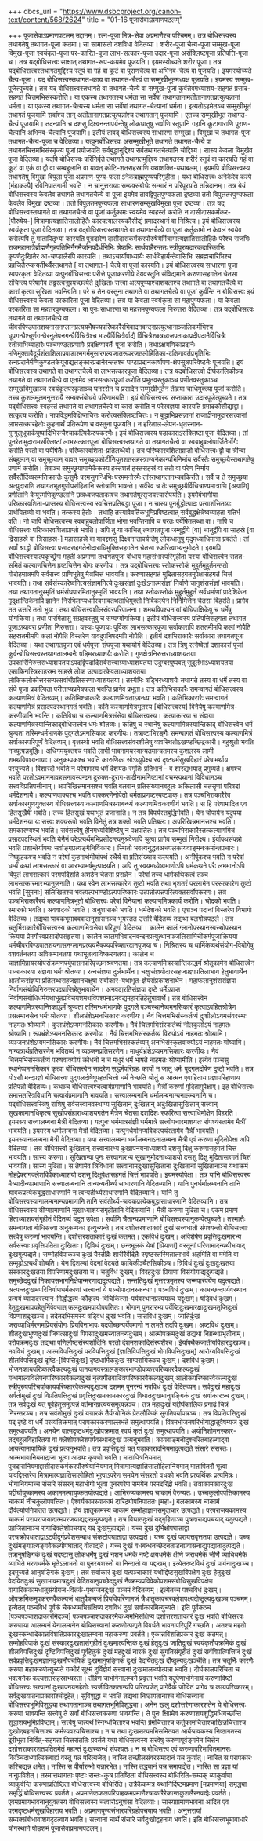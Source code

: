 +++
dbcs_url = "https://www.dsbcproject.org/canon-text/content/568/2624"
title = "01-16 पूजासेवाऽप्रमाणपटलम्"

+++
पूजासेवाऽप्रमाणपटलम्
उद्दानम्।
रत्न-पूजा मित्र-सेवा अप्रमाणैश्च पश्चिमम्।
तत्र बोधिसत्त्वस्य तथागतेषु तथागत-पूजा कतमा। सा सामासतो दशविधा वेदितव्या। शरीर-पूजा चैत्य-पूजा सम्मुख-पूजा विमुख-पूजा स्वयंकृत-पूजा पर-कारित-पूजा लाभ-सत्कार-पूजा उदार-पूजा असंक्लिष्टपूजा प्रतिपत्ति-पूजा च।
तत्र यद्बोधिसत्त्वः साक्षात् तथागत-रूप-कयमेव पूजयति। इयमस्योच्यते शरीर पूजा।
तत्र यद्बोधिसत्त्वस्तथागतमुद्दिस्य स्तूपं वा गहं वा कूटं वा पुराणचैत्य वा अभिनव-चैत्यं वा पूजयति। इयमस्योच्यते चैत्य-पूजा।
यद् बोधिसत्त्वस्तथागत-काय वा तथागत-चैत्यं वा सम्मुखीभूतमध्यक्ष पूजयति। इयमस्य सम्मुख-पूजेत्युच्यते।
तत्र यद् बोधिसत्त्वस्तथागते वा तथागते-चैत्ये वा सम्मुख-पूजां कुर्वन्नेवमध्याशय-सहगतं प्रसाद-सहगतं चित्तमभिसंस्करोति। या एकस्य तथागतस्य धर्मता सा सर्वेषां तथागतानामतीतानागतप्रत्युत्पन्नानां धर्मता। या एकस्य तथागत-चैत्यस्य धर्मता सा सर्वेषां तथागत-चैत्यानां धर्मता। इत्यतोऽहमेतञ्च सम्मुखीभूतं तथागतं पूजयामि सर्वांश्च तान् अतीतानागतप्रत्युत्पन्नांश्च तथागतान् पूजयामि। एतच्च सम्मुखीभूत तथागत-चैत्यं पूजयामि। तदन्यानि च दशसु दिक्ष्वनन्तापर्यन्तेषु लोकधातुषु सर्वाणि स्तूपानि गहानि कूटागाराणि पुराण-चैत्यानि अभिनव-चैत्यानि पूजयामि। इतीयं तावद् बोधिसत्त्वस्य साधारणा सम्मुखा।
विमुखा च तथागत-पूजा तथागत-चैत्य-पूजा च वेदितव्या। यत्पुनर्बोधिसत्त्वः असम्मुखीभूते तथागते तथागत-चैत्ये वा तथागतचित्तमभिसंस्कृत्य पूजां प्रयोजयति सर्वबुद्धानुद्दिश्य सर्वतथागतचैत्यानि चोद्दिश्य। सास्य केवला विमुखैव पूजा वेदितव्या। यदपि बोधिसत्त्वः परिनिर्वृते तथागते तथागतमुद्दिश्य तथागतस्य शरीरं स्तूपं वा कारयति गहं वा कूटं वा एकं वा द्वौ वा सम्बहुलानि वा यावत् कोटि-शतसहस्राणि यथाशक्ति-यथाबलम्। इयमपि बोधिसत्त्वस्य तथागतेषु विमुखा विपुला पूजा अप्रमाण-पुण्य-फला ऽनेकब्राह्मपुण्यपरिगृहीता। यथा बोधिसत्त्वः अनेकैरेव कल्पै [र्महाकल्पै] रविनिपातगामी भवति। न चानुत्तरायाः सम्यक्संबोधेः सम्भारं न परिपूरयति तन्निदानम्। तत्र येयं बोधिसत्त्वस्य केवलैव तथागते तथागतचैत्ये वा पूजा इयमेव तावद्विपुलपुण्यफला द्रष्टव्या ततो विपुलतरपुण्यफला केवलैव विमुखा द्रष्टव्या। ततो विपुलतमपुण्यफला साधारणसम्सुखविमुखा पूजा द्रष्टव्या।
तत्र यद् बोधिसत्त्वस्तथागते वा तथागतचैत्ये वा पूजां कर्तुकामः स्वयमेव स्वहस्तं करोति न दासीदासकर्मंकर-[पौरुषेय-] मित्रामात्यज्ञातिसालोहितैः कारयत्यालस्यकौसीद्यं प्रमादस्थानं वा निश्रित्य। इयं बोधिसत्त्वस्य स्वयंकृता पूजा वेदितव्या। तत्र यद्बोधिसत्त्वस्तथागते वा तथागतचैत्ये वा पूजां कर्तुकामो न केवलं स्वयेव करोत्यपि तु मातापितृभ्यां कारयति पुत्रदारेण दासीदासकर्मकरपौरुषेयैर्मित्रामात्यज्ञातिसालोहितैः परैश्च राजभिः राजमहामात्रैर्ब्राह्मणैगृहपतिभिर्नैगमैर्जानपदैर्धनिभिः श्रेष्ठभिः सार्थवाहैरन्ततः स्त्रीपुरुषदारकदारिकाभिः कृपणैदुःखितैर आ-चण्डालैरपि कारयति। तथाऽचार्योपाध्यायैः सार्धविहार्यन्तेवासिभिः सब्रह्मचारिभिश्च प्रव्रजितैरप्यन्यतीर्थ्यैस्तथागते [ वा तथागत-] चैत्ये वा पूजां कारयति। इयं बोधिसत्त्वस्य साधारणा पूजा स्वपरकृता वेदितव्या
यत्पुनर्बोधिसत्त्वः परीत्ते पूजाकरणीये देयवस्तुनि संविद्यमाने करुणासहगतेन चेतसा संचिन्त्य परेषामेव तद्वस्त्वनुप्रयच्छत्येते दुःखिताः सत्त्वा अल्पपुण्याश्चाशक्ताश्च तथागते वा तथागतचैत्ये वा कारां कृत्वा सुखिता भवन्त्विति। परे च तेन वस्तुना तथागते वा तथागतचैत्ये वा पूजां कुर्वन्ति न बोधिसत्त्वः इयं बोधिसत्त्वस्य केवला परकारिता पूजा वेदितव्या।
तत्र या केवला स्वयंकृता सा महापुण्यफला। या केवला परकारिता सा महत्तरपुण्यफला। या पुनः साधारणा या महत्तमपुण्यफला निरुत्तरा वेदितव्या।
तत्र यद्बोधिसत्त्वः तथागते वा तथागतचैत्ये वा चीवरपिण्डपातशयनासनग्लानप्रत्ययभैषज्यपरिष्कारैरभिवादनवन्दनप्रत्युत्थानाञ्जलिकर्मभिश्च धूपगन्धैश्चूर्णगन्धैरनुलेपनगन्धैर्विचित्रैश्च माल्यैर्विचित्रैर्वाद्यै र्विचित्रैश्छत्रध्वजपताकाप्रदीपदानैर्विचित्रैः स्तोत्राभिव्याहारैः पञ्चमण्डलप्रणामैः प्रदक्षिणावर्तैः पूजां करोति। तथाऽक्षयणिकाप्रदानैः मणिमुक्तावैदूर्यशंखशिलाप्रवाडाश्मगर्भमुसारगल्वजातरूपरजतलोहितिका-दक्षिणावर्तप्रभृतिभिः रत्नप्रदानैर्मणिकुण्डलकेयूराद्यलङ्कारप्रदानैरन्ततश्च घण्टाप्रदानकार्षापण-क्षेपसूत्रपरिवेष्टनैः पूजयति। इयं बोधिसत्त्वस्य तथागते वा तथागतचैत्ये वा लाभसत्कारपूजा वेदितव्या।
तत्र यद्बोधिसत्त्वो दीर्घकालिकीञ्च तथागते वा तथागतचैत्ये वा एतामेव लाभसत्कारपूजां करोति प्रभूतवस्तुकाञ्च प्रणीतवस्तुकाञ्च सम्मुखविमुखाञ्च स्वयंकृतपरकृताञ्च घनरसेन च प्रसादेन सम्मुखीभूतेन तीव्रया चाधिमुक्त्या पूजां करोति। तच्च कुशलमूलमनुत्तरायै सम्यक्संबोधये परिणामयति। इयं बोधिसत्त्वस्य सप्ताकारा उदारपूजेत्युच्यते।
तत्र यद्बोधिसत्त्वः स्वहस्तं तथागते वा तथागतचैत्ये वा कारां करोति न परैरवज्ञया कारयति प्रमादकौसीद्याद्वा। सत्कृत्य करोति। नापविद्धमविक्षिप्तचित्तः करोत्यसंक्लिष्टचित्तः। न बुद्धाभिप्रसन्नानां राजादीनामुदारसत्त्वानां लाभसत्कारहेतोः कुहनार्थं प्रतिरूपेण च वस्तुना पूजयति। न हरिताल-लेपन-धृतस्नान-गुग्गुलुधूपार्कपुष्पादिभिरन्यैश्चाकल्पिकैरुपकरणैः। इयं बोधिसत्त्वस्य षडाकाराऽसंक्लिष्टा पूजा वेदितव्या।
तां पुनरेतामुदारामसंक्लिष्टां लाभसत्कारपूजां बोधिसत्त्वस्तथागते वा तथागतचैत्ये वा स्वबाहुबलोपार्जितैर्भोगैः करोति परतो वा पर्येषितैः। षरिष्कारवशिता-प्रतिलब्धैर्वा। तत्र परिष्कारवशिताप्राप्तो बोधिसत्त्वः द्वौ वा त्रीन्वा संबहुलान् वा समुच्छ्रयान् यावत् समुच्छ्र्यकोटीनियुतशतसहस्त्राण्यनेकान्यभिनिर्माय सर्वैस्तैः समुच्छ्रयैस्तथागतेषु प्रणामं करोति। तेषाञ्च समुच्छ्रयाणामेकैकस्य हस्तशतं हस्तसहस्रं वा ततो वा परेण निर्माय सर्वैस्तैर्दिव्यसमतिक्रान्तैः कुसुमैः परमसुगन्धिभिः परममनोरमैः तांस्तथागतानभ्यवकिरति। सर्वे च ते समुच्छ्रया अत्युदाराणि तथागतभूतगुणोपसंहितानि स्तोत्राणि भाषन्ते। सर्वैरेव च तैः समुच्छ्रयैर्विचित्राण्यमात्राणि [अग्राणि] प्रणीतानि केयूरमणिकुण्डलानि छत्रध्वजपताकाश्च तथागतेषूत्सृजयत्त्यारोपयति। इयमेवंभागीया परिष्कारवशिता-प्राप्तस्य बोधिसत्त्वस्य स्वचित्तप्रतिबद्धा पूजा। न चास्य पुनर्बुद्धोत्पादः प्रत्याशंसितव्यः प्रार्थयितव्यो वा भवति। तत्कस्य हेतोः। तथाहि तस्यावैवर्तिकभूमिप्रविष्टत्वात् सर्वबुद्धक्षेत्रेष्वव्याहता गतिर्भ वति। नो चापि बोधिसत्त्वस्य स्वबाहुबलोपार्जिता भोगा भवन्तिनापि च परतः पर्येषितलब्धा वा। नापि च बोधिसत्त्वः परिष्कारवशिताप्राप्तो भवति। अपि तु या काचित् तथागतपूजा जम्बूद्वीपे [वा] चातुर्द्वीपे वा साहस्रे [वा द्विसाहस्रे वा त्रिसाहस्र-] महासाहस्रे वा यावद्दशसु दिक्ष्वनन्तापर्यन्तेषु लोकधातुषु मृदुमध्याधिमात्रा प्रवर्तते। तां सर्वां श्राद्धो बोधिसत्त्वः प्रसादसहगतेनोदाराधिमुक्तिसहगतेन चेतसा स्फरित्वाभ्यनुमोदते। इयमपि बोधिसत्त्वस्याल्पकृच्छ्रेण महती अप्रमाणा तथागतपूजा बोधाय महासंभारपरिगृहीता यस्यां बोधिसत्त्वेन सतत-समितं कल्याणचित्तेन हृष्टचित्तेन योगः करणीयः। तत्र यद्बोधिसत्त्वः स्तोकस्तोकं मुहूर्तमुहूर्तमन्ततो गोदोहमात्रमपि सर्वसत्त्व प्राणिभूतेषु मैत्रचित्तं भावयति। करुणासहगतं मुदितासहगतमुपेक्षासहगतं चित्तं भावयति। तथा सर्वसंस्कारेष्वनित्यसंज्ञामनित्ये दुःखसंज्ञां दुःखेऽनात्मसंज्ञां निर्वाणे चानुशंससंज्ञां भावयति। तथा तथागतानुस्मृतिं धर्मसंघपारमितानुस्मृतिं भावयति। तथा स्तोकस्तोकं मुहूर्तमुहूर्तं सर्वधर्माणां प्रादेशिकेन मृदुक्षान्तिकेनापि ज्ञानेन निरभिलाप्यधर्मस्वभावतथताधिमुक्तो निर्विकल्पेन निर्निमित्तेन चेतसा विहरति। प्रागेव तत उत्तरि ततो भूयः। तथा बोधिसत्त्वशीलसंवरपरिपालना। शमथविपश्यनायां बोधिपाक्षिकेषु च धर्मेषु योगक्रिया। तथा पारमितासु संग्रहवस्तुषु च सम्यग्योगक्रिया। इतीयं बोधिसत्त्वस्य प्रतिपत्तिसहगता तथागत पूजाऽग्र्यावरा प्रणीता निरुत्तरा। यस्याः पूजायाः पूर्विका लाभसत्कारपूजा सर्वाकारापि शततमीमपि कलां नोपैति सहस्रतमीमपि कलां नोपैति विस्तरेण यावदुपनिषदमपि नोपैति। इतीयं दशभिराकारैः सर्वाकारा तथागतपूजा वेदितव्या।
यथा तथागतपूजा एवं धर्मपूजा संघपूजा यथायोगं वेदितव्या।
तत्र त्रिषु रत्नेष्वेतां दशाकारां पूजां कुर्वन्बोधिसत्त्वस्तथागतालम्बनैः षड्‍मिरध्याशयैः करोति। गुणक्षेत्रनिरुत्तराध्याशयतया उपकारिनिरुत्तराध्याशयतयाऽपदद्विपदादिसर्वसत्त्वाग्र्याध्याशयतया उदुम्बरपुष्पवत् सुदुर्लंभाऽध्याशयतया एकाकिनस्त्रिसाहस्रम साहस्रे लोक उत्पादात्केवलाध्याशयतया लौकिकलोकोत्तरसम्पत्सर्वार्थंप्रतिसरणाध्याशयतया। तस्यैभिः षड्‍भिरध्याशयैः तथागते तस्य वा धर्मे तस्य वा संघे पूजा प्रकल्पिता परीत्ताप्यप्रमेयफला भवन्ति प्रागेव प्रभूता।
तत्र कतिभिराकारैः समन्वागतं बोधिसत्त्वस्य कल्याणमित्रं वेदितव्यम्। कतिभिश्चाकारैः कल्याणमित्रताऽबन्ध्या भवति। कतिभिकारारैः समन्वागतं कल्याणमित्रं प्रसादपदस्थानगतं भवति। कति कल्याणमित्रभूतस्य [बोधिसत्त्वस्य] विनेयेषु कल्याणमित्र-करणीयानि भवन्ति। कतिविधा च कल्याणमित्रसंसेवा बोधिसत्त्वस्य। कत्याकारया च संज्ञया कल्याणमित्रस्यान्तिकाद्बोधिसत्त्वेन धर्मः श्रोतव्यः। कतिषु च स्थानेषु कल्याणमित्रस्यान्तिकाद् बोधिसत्त्वेन धर्मं श्रुण्वता तस्मिन्धर्मभाणके पुद्गलेऽमनसिकारः करणीयः।
तत्राष्टाभिरङ्गैः समन्वागतं बोधिसत्त्वस्य कल्याणमित्रं सर्वाकारपरिपूर्णं वेदितव्यम्। वृत्तस्थो भवति बोधिसत्त्वसंवरशीलेषु व्यवस्थितोऽखण्डच्छिद्रकारी। बहुश्रुतो भवति नाव्युत्पन्नबुद्धिः। अधिगमयुक्तश्च भवति लाभी भावनामयस्यान्यतमान्यतमस्य कुशलस्य लामी शमथविपश्यनायाः। अनुकम्पकश्च भवति कारुणिकः सोऽध्युपेक्ष्य स्वं दृष्टधर्मंसुखविहारं परेषामर्थाय परयुज्यते। विशारदो भवति न परेषामस्य धर्मं देशयतः स्मृतिः प्रतिभानं - व शारद्यभयात् प्रमुष्यते। क्षमश्च भवति परतोऽवमाननावहसनावस्पन्दन दुरुक्त-दुराग-तादीनामनिष्टानां वचन्स्पथानां विविधानञ्च सत्त्वविप्रतिपत्तीनाम्। अपरिखिन्नमानसश्च भवति बलवान् प्रतिसंख्यानबहुलः अकिलासी चतसृणां परिषदां धर्मदेशनायै। कल्याणवाक्यश्च भवति वाक्करणेनोपेतो धर्मताप्रणष्टस्पष्टवाक्।
तत्र पञ्चभिराकारैरेव सर्वाकारगुणयुक्तस्य बोधिसत्त्वस्य कल्याणमित्रस्याबन्ध्यं कल्याणमित्रकरणीयं भवति। स हि परेषामादित एव हितसुखैषी भवति। तच्च हितसुखं यथाभूतं प्रजानाति। न तत्र विपर्यस्तबुद्धिर्भवति। येन चोपायेन यद्रुपया धर्मदेशनया यः सत्त्वः शक्यरूपो भवति विनेतुं तत्र शक्तो भवति प्रतिबलः। अपरिखिन्नमानसश्च भवति। समकारण्यश्च भवति। सर्वसत्त्वेषु हीनमध्यविशिष्टेषु न पक्षपतितः।
तत्र पञ्चभिराकारैस्तत्कल्याणमित्रं प्रसादपदस्थितं भवति येनैनं परेऽत्यर्थमभिप्रसीदन्त्यनुश्रवेणापि श्रुत्वा प्रागेव सम्मुखं निरीक्ष्य। ईर्यापथसंपन्नो भवति प्रशान्तेर्यापथः सर्वाङ्गप्रत्यङ्गैनिर्विकारः। स्थितो भवत्यनुद्धत‍अचपलकायवाङ्मनःकर्मान्तप्रचारः। निष्कुहकश्च भवति न परेषां कुहनार्थमीर्यापथं स्थैर्यं वा प्रतिसंख्याय कल्पयति। अनीर्षुकश्च भवति न परेषां धर्म्यं कथां लाभसत्कारं वा आरभ्यामर्षमुत्पादयति। अपि तु स्वयमध्येष्यमाणोऽपि धर्मकथने परैः लभमानोऽपि विपुलं लाभसत्कारं परमपदिशति अशठेन चेतसा प्रसन्नेन। परेषां तच्च धार्मकथिकत्वं तञ्च लाभसत्कारमारभ्यानुजनाति। यथा स्वेन लाभसत्कारेण तुष्टो भवति तथा भृशतरं परलाभेन परसत्कारेण तुष्टो भवति [सुमनाः] संलिखितश्च भवत्यल्पभाण्डोऽल्पपरिष्कारः उत्पन्नोत्पन्नपरित्यक्तसर्वोपकरणः।
तत्र पञ्चभिराकारैरयं कल्याणमित्रभूतो बोधिसत्त्वः परेषां विनेयानां कल्याणमित्रकार्यं करोति। चोदको भवति। स्मारको भवति। अववादको भवति। अनुशासको भवति। धर्मदेशको भवति। एषाञ्च पदानां विस्तरेण विभागो वेदितव्यः। तद्यथा श्रावकभूमावववादानुशासनञ्च भूयस्तत उत्तरि वेदितव्यं तद्यथा बलगोत्रपटले।
तत्र चतुर्भिराकारैर्बोधिसत्त्वस्य कल्याणमित्रसेवा परिपूर्णा वेदितव्या। कालेन कालं ग्लानोपस्थानस्वस्थोपस्थान क्रियया प्रेमगौरवप्रसादोपसंहृतया। कालेन कालमभिवादनवन्दनप्रत्युत्थानाञ्जलिसामिचीकर्मपूजाक्रियया धर्मचीवरपिण्डपातशयनासनग्लानप्रत्ययभैषज्यपरिष्कारदानपूजया च। निश्रितस्य च धार्मिकेष्वर्थसंयोग-वियोगेषु वशवर्तनतया अविकम्पनतया यथाभूतत्वाविष्करणतया। कालेन च चाज्ञामिप्रायस्योपसंक्रमणपर्युपासनपरिपृच्छनश्रवणतया।
तत्र कल्याणमित्रस्यान्तिकाद्धर्मं श्रोतुकामेन बोधिसत्त्वेन पञ्चाकारया संज्ञया धर्मः श्रोतव्यः। रत्नसंज्ञया दुर्लभार्थेन। चक्षुःसंज्ञयोदारसहजप्रज्ञाप्रतिलाभाय हेतुभावार्थेन। आलोकसंज्ञया प्रतिलब्धसहजज्ञानचक्षुषा सर्वाकार-यथाभूत-ज्ञेयसंप्रकाशनार्थेन। महाफलानुशंससंज्ञया निर्वाणसंबोधिनिरुत्तरपदप्राप्तिहेतुभावार्थेन। अनवद्यरतिसंज्ञया दृष्टे धर्मेऽप्राप्त निर्वाणसंबोधिधर्मयथाभूतप्रविचयशमथविपश्यनाऽनवद्यमहारतिहेतुभावार्थे।
तत्र बोधिसत्त्वेन कल्याणमित्रस्यान्तिकाद्धर्मं श्रुण्वता तस्मिन्धर्मभाणके पुद्गले पञ्चस्थानेष्वमनसिकारं कृत्वाऽवहितश्रोत्रेण प्रसन्नमानसेन धर्मः श्रोतव्यः। शीलभ्रंशेऽमनसिकारः करणीयः। नैवं चित्तमभिसंस्कर्तव्यं दुःशीलोऽयमसंवरस्थः नाहमतः श्रोष्यामि। कुलभ्रंशेऽप्यमनसिकारः करणीयः। नैवं चित्तमभिसंस्कर्तब्यं नीलकुलोऽयं नाहमतः श्रोष्यामि। रूपभ्रंशेऽप्यमनसिकारः करणीयः। नैवं चित्तमभिसंस्कर्तव्यं विरुपोऽयं नाहमतः श्रोष्यामि। व्यञ्जनभ्रंशेऽप्यमनसिकारः करणीयः। नैवं चित्तमभिसंस्कर्तव्यम् अनभिसंस्कृतवाक्योऽयं नाहमतः श्रोष्यामि। नान्यत्रार्थप्रतिसरणेन भवितव्यं न व्यञ्जनप्रतिसरणेन। माधुर्यभ्रंशेऽप्यमनसिकारः करणीयः। नैवं चित्तमभिसंस्कर्तव्यं परुषवाक्योयं क्रोधनो न च मधुरं धर्मं भाषते नाहमतः श्रोष्यामीति। इत्येवं पञ्चसु स्थानेष्वमनसिकारं कृत्वा बोधिसत्त्वेन सादरेण सद्धर्मपरिग्रहः कार्यो न जातु धर्मः पुद्गलदोषेण दुष्टो भवति। तत्र योऽसौ मन्दप्रज्ञो बोधिसत्त्वः पुद्गलदोषेषूपहतचित्तो धर्मं नेच्छति श्रोतुं स आत्मन एवाहिताय प्रज्ञापरिहाणाय प्रतिपन्नो वेदितव्यः।
कथञ्च बोधिसत्त्वश्चत्वार्यप्रमाणानि भावयति। मैत्रीं करुणां मुदितामुपेक्षाम्। इह बोधिसत्त्वः समासतस्त्रिविधानि चत्वार्यप्रमाणानि भावयति। सत्त्वालम्बनानि धर्मालम्बनान्यनालम्बनानि च। यद्बोधिसत्त्वस्त्रिषु राशिषु सर्वसत्त्वानवस्थाप्य सुखितान् दुःखितान् अदुःखितासुखितान् सत्त्वान् सुखकामानधिकृत्य सुखोपसंहाराध्याशयगतेन मैत्रेण चेतसा दशदिशः स्फरित्वा सत्त्वाधिमोक्षेण विहरति। इयमस्य सत्त्वालम्बना मैत्री वेदितव्या। यत्पुनः धर्ममात्रसंज्ञी धर्ममात्रे सत्त्वोपचारमाशयतः संपश्यंस्तामेव मैत्रीं भावयति। इयमस्य धर्मालम्बना मैत्री वेदितव्या। यत्पुनर्धर्मानप्यविकल्पयंस्तामेव मैत्रीं भावयति। इयमस्यानालम्बना मैत्री वेदितव्या। यथा सत्त्वालम्बना धर्मालम्बनाऽनालम्बना मैत्री एवं करुणा मुदितोपेक्षा अपि वेदितव्या। तत्र बोधिसत्त्वो दुःखितान् सत्त्वानारभ्य दुःखापनयनाध्याशयो दशसु दिक्षु करुणासहगतं चित्तं भावयति। सास्य करुणा। सुखितान्वा पुनः सत्त्वानारभ्य सुखानुमोदनाध्याशयो दसशु दिक्षु मुदितासहगतं चित्तं भावयति। सास्य मुदिता। स तेषामेव त्रिविधानां सत्त्वानामदुःखासुखिताना दुःखितानां सुखितानाञ्च यथाक्रमं मोहद्वेषरागक्लेशविवेकाध्याशयो दशसु दिक्षूपेक्षासहगतं चित्तं भावयति। इयमस्योपेक्षा। तत्र यानि बोधिसत्त्वस्य मैत्र्यादीन्यप्रमाणानि सत्त्वालम्बनानि तान्यन्यतीर्थ्य साधारणानि वेदितव्यानि। यानि पुनर्धर्मालम्बनानि तानि श्रावकप्रत्येकबुद्धसाधारणानि न त्वन्यतीर्थ्यसाधारणानि वेदितव्यानि। यानि तु बोधिसत्त्वस्यानालम्बनान्यप्रमाणानि तानि सर्वतीर्थ्य-श्रावकप्रत्येकबुद्धासाधारणानि वेदितव्यानि। तत्र बोधिसत्त्वस्य त्रीण्यप्रमाणानि सुखाध्याशयसंगृहीतानि वेदितव्यानि। मैत्री करुणा मुदिता च। एकम प्रमाणं हिताध्याशयसंगृहीतं वेदितव्यं यदुत उपेक्षा। सर्वाणि चैतान्यप्रमाणानि बोधिसत्त्वस्यानुकम्पेत्युच्यते। तस्मात्तैः समन्वागता बोधिसत्त्वा अनुकम्पका इत्युच्यन्ते।
तत्र दशोत्तरशताकारं दुःखं सत्त्वधातौ संपश्यन्तो बोधिसत्त्वाः सत्त्वेषु करुणां भावयन्ति। दशोत्तरशताकारं दुःखं कतमत्। एकविधं दुःखम्। अविशेषेण प्रवृत्तिदुःखमारभ्य सर्वसत्त्वाः प्रवृत्तिपतिता दुःखिताः। द्विविधं दुःखम्। छन्दमूलकं येषां [प्रियाणां] वस्तूनां परिणामादन्यथीभावाद् दुःखमुत्पद्यते। सम्मोहविपाकञ्च दुःखं यैस्तीव्रैः शारीरैर्वेदितैः स्पृष्टस्तस्मिन्नात्मभावे अहमिति वा ममेति वा सम्मूढोऽत्यर्थं शोचति। येन द्विशल्यां वेदनां वेदयते कायिकीञ्चैतसिकीञ्च। त्रिविधं दुःखं दुःखदुःखतया संस्कारदुःखतया विपरिणामदुःखतया च। चतुर्विधं दुःखम्। विरहदुःखं प्रियाणां विसंयोगाद्यदुत्पद्यते। समुच्छेददुःखं निकायसभागनिक्षेपान्मरणाद्यदुत्पद्यते। सन्ततिदुःखं मुत्तरत्रमृतस्य जन्मपारंपर्येण यदुत्पद्यते। अत्यन्तदुःखमपरिनिर्वाणधर्मकाणां सत्त्वानां ये पञ्चोपादानस्कन्धाः। पञ्चविधं दुःखम्। कामच्छन्दपर्यवस्थान प्रत्ययं व्यापादस्त्यान-मिद्धौद्धत्य-कौकृत्य-विचिकित्सा-पर्यवस्थानप्रत्ययञ्च यद्दूःखम्। षड्‍विधं दुःखम्। हेतुदुःखमापयहेतुर्निषेवणात् फलदुःखमपायोपपत्तितः। भोगान् पुनरारभ्य पर्येष्टिदुःखमारक्षादुःखमतृप्तिदुःखं विप्रणाशदुःखञ्च। तदेतदभिसमस्य षड्‍विधं दुःखं भवति। सप्तविधं दुःखम्। जातिर्दुःखं जराव्याधिर्मरणमप्रियसंयोगः प्रियविनाभावः यदपीच्छन्पर्येषमाणो न लभते तदपि दुःखम्। अष्टविधं दुःखम्। शीतदुःखभुष्णदुःखं जिघत्सादुःखं पिपसादुःखमस्वातन्त्र्यदुःखम्। आत्मोपक्रमदुःखं तद्यथा निग्रन्थप्रभृतीनाम्। परोपक्रमदुःखं तद्यथा पणिलोष्टसंस्पर्शादिभिः परतो दंशमशकादिसंस्पर्शैश्च।
ईर्यांपथैकजातीयविहारदुःखञ्च। नवविधं दुःखम्। आत्मविपत्तिदुःखं परविपत्तिदुःखं [ज्ञातिविपत्तिदुःखं भोगविपत्तिदुःखम्] आरोग्यविपत्तिदुःखं शीलविपत्तिदुःखं दृष्टि-[विपत्तिदुःखं] दृष्टधार्मिकदुःखं साम्परायिकञ्च दुःखम्। दशविधं दुःखम्। भोजनकायपरिष्कारवैकल्यदुःखं पानयानवस्त्रालङ्कारभाण्डोपष्करपरिष्कारवैकल्यदुःखं गन्धमाल्यविलेपनपरिष्कारवैकल्यदुःखं नृत्यगीतवादित्रपरिष्कारवैकल्यदुःखम् आलोकपरिष्कारवैकल्यदुःखं स्त्रीपुरुषपरिचर्याकायपरिष्कारवैकल्यदुःखञ्च दशमम् पुनरन्यं नवविधं दुःखं वेदितव्यम्। सर्वदुःखं महादुःखं सर्वतोमुखं दुःखं विप्रतिपत्तिदुःखं प्रवृत्तिदुःखमकामकारदुःखं विघातदुःखमानुषङ्गिकं दुःखं सर्वाकारञ्च दुःखम्। तत्र सर्वदुःखं यत् पूर्वहेतुसमुत्पन्नं वर्तमानप्रत्ययसमुत्पन्नञ्च। तत्र महादुःखं यद्दीर्घंकालिकं प्रगाढं चित्रं निरन्तरञ्च। तत्र सर्वतोमुखं दुःखं यन्नारकं तैर्यग्योनिकं प्रेतलौकिकं सुगतिपर्यापन्नञ्च। तत्र विप्रतिपत्तिदुःखं यद् दृष्टे वा धर्मे परव्यतिक्रमात् परापकारकरणाल्लभते समुत्थापयति। विषमभोजनपरिभोगाद्धातुवैषम्यजं दुःखं समुत्थापयति। अनयेन वात्मदृष्टधर्मदुःखोपक्रमात् स्वयं कृतं दुःखं समुत्थापयति। अयोनिशोमनस्कार-तद्बहुलविहारितया वा क्लेशोपक्लेशपर्यवस्थानदुःखं प्रत्यनुभवति। कायवाङ्मनोदुश्चरितबाहल्याद्बा आयत्यामापायिकं दुःखं प्रत्यनुभवति। तत्र प्रवृत्तिदुःखं यत् षडाकारादनियमादुत्पद्यते संसारे संसरतः। आत्मभावानियमाद्राजा भूत्वा आढ्यः कृपणो भवति। मातापित्रनियमात् पुत्रदारानियमाद्दासीदासकर्मकरपौरुषेयानियमात् मित्रामात्यज्ञातिसालोहितानियमात् मातापितरौ भूत्वा यावद्विस्तरेण मित्रामात्यज्ञातिसालोहितो भूत्वाऽपरेण समयेन संसरतो वधको भवति प्रत्यर्थिकः प्रत्यमित्रः। भोगानियमाच्च संसारे संसरन् महाभोगो भूत्वा पुनरपरेण समयेन परमदरिद्रो भवति। तत्राकामकारदुःख यद्दीर्घायुष्कामस्य अकाममल्पायुष्कतयोत्पद्यते।
आभिरुप्यकामस्य चाकामं वैरुप्यतः। उच्चकुलोपपत्तिकामस्य चाकामं नीचकुलोपपत्तितः। ऐश्वर्यकामस्याकामं दारिद्र्योपनिपाततः [महा-] बलकामस्य चाकामं दौर्वल्योपनिपातत उत्पद्यते। ज्ञेयं ज्ञातुकामस्य चाकामं सम्मोहाज्ञानसमुदाचार उत्पद्यते। परपराजयकामस्य चाकामं परापराजयादात्मपरजयाद्यद्दःखमुत्पद्यते। तत्र विघातदुःखं यद्गृहिणाञ्च पुत्रदाराद्यपचयाद् यदुत्पद्यते। प्रव्रजितानाञ्च रागादिक्लेशोपचयाद् यद् दुःखमुत्पद्यते। यच्च दुखं दुर्भिक्षोपघाताद्वा परचक्रोपधाताद्वाऽटवीदुर्गप्रवेशसम्बाध संकटोपघाताद्वा उत्पद्यते। यच्च दुःखं परायत्तवृत्ततया उत्पद्यते। यच्च दुःखंमङ्गप्रत्यङ्गवैकल्योपघाताद् वोत्पद्यते। यच्च दुःखं वधबन्धनच्छेदनताडनप्रवासनाद्युपद्यातादुत्पद्यते। तत्रानुषङ्गिकं दुःखं यदष्टासु लोकधर्मेषु दुःखं नशन धर्मके नष्टे क्षयधर्मके क्षीणे जराधर्मके जीर्णे व्याधिधर्मके व्याधिते मरणधर्मके मृतेऽलाभतो वा पुनरयशस्तो वा निन्दातो वा यद्दःखम्। इत्येतदष्टविधं दुःखं प्रार्यनादुःखञ्च। इदमुच्यते आनुषङ्गिकं दुःखम्। तत्र सर्वाकारं दुःखं यत्पञ्चाकारं यथोद्दिष्टसुखविपक्षेण दुःखं हेतुदुःखं वेदयितदुःखं सुखाभावमात्रदुःखं वेदितयानुपच्छेददुःखं नैष्क्रम्यप्रविवेकोपशमसंबोधिसुखविपक्षेण वागारिककामधातुसंयोगज-वितर्क-पृथग्जनदुःखं पञ्चमं वेदितव्यम्। इत्येतच्च पश्चविधं दुःखम्। औपक्रमिकमुपकरणवैकल्यजं धातुवैषम्यजं प्रियविपरिणामजं त्रैधातुकावचरक्लेशपक्ष्यदोष्ठुल्यदुःखञ्च पञ्चमम्। इत्येतत् पञ्चविधं पूर्वकं चैकध्यमभिसंक्षिप्य दशविधं दुखं सर्वाकारमित्युच्यते।
इति पूर्वकञ्च [पञ्चपञ्चाशदाकारमिदञ्च] पञ्चपञ्चाशदाकारमैकध्यमभिसंक्षिप्य दशोत्तरशताकारं दुःखं भवति बोधिसत्त्वः करुणाया आलम्बनं येनालम्बनेन बोधिसत्त्वानां करुणोत्पद्यते विवर्धते भावनापरिपूरिं गच्छति।
अतश्च महतो दुःखस्कन्धादेकान्नविंशतिप्रकारदुःखालम्बना महाकरुणा प्रवर्तते। एकान्नविंशतिप्रकारं दुःखं कतमत्। सम्मोहविपाकं दुःखं संस्कारदुःखतासंगृहीतं दुःखमात्यन्तिकं दुःखं हेतुदुःखं जातिदुःखं स्वयंकृतौपक्रमिकं दुःखं शीलविपत्तिदुःखं दृष्टिविपत्तिदुःखं पूर्वहेतुकं दुःखं महद्दुःखं नारकं दुःखं सुगतिसंगृहीतं दुःखं सर्वविप्रतिपत्तिजं दुःखं सर्वप्रवृत्तिदुःखमज्ञानदुःखमौपचयिकं दुःखमानुषङ्गिकं दुःखं वेदयितदुःखं दौष्ठुल्यदुःखञ्चेति।
तत्र चतुर्भिः कारणैः करुणा महाकरुणेत्युच्यते गम्भीरं सूक्ष्मं दुर्विज्ञेयं सत्त्वानां दुःखमालम्व्योत्पन्ना भवति। दीर्घकालपरिचिता च भवत्यनेक कल्पशतसहस्राभ्यस्ता। तीव्रेण चाभोगेनालम्बने प्रवृत्ता भवति यद्रूपेणाभोगेनायं करुणाविष्टो बोधिसत्त्वः सत्त्वानां दुःखापनयनहेतोः स्वजीवितशतान्यपि परित्यजेत् प्रागेवैकं जीवितं प्रागेव च कायपरिष्कारम्। सर्वदुःखयातनाप्रकारांश्चोद्वहेत्। सुविशुद्धा च भवति तद्यथा निष्ठागतानाश्च बोधिसत्त्वानां बोधिसत्त्वभूमिविशुद्ध्या तथागतानाञ्च तथागतभूमिविशुद्ध्या।
अनेन खलु दशोत्तरेणाकारशतेन ये बोधिसत्त्वः करुणां भावयन्ति सत्त्वेषु ते सर्वां बोधिसत्त्वकरुणां भावयन्ति। ते पुनः क्षिप्रमेव करुणाशयशुद्धिमधिगच्छन्ति शुद्धाशयभूमिप्रविष्टाम्। सत्त्वेषु चात्यर्थं स्निग्धचित्ताश्च भवन्ति प्रेमचित्ताश्च कर्तुकामचित्ताश्चाखिन्नचित्ताश्च दुःखोद्बहनचित्ताश्च कर्मण्यवश्यचित्ताश्च। न च तथा दुःखसत्यमभिसमितवत आर्यश्रावकस्य निष्ठागतस्य दूरीभूता निर्वित्-सहगता चित्तसंततिः प्रवर्तते यथा बोधिसत्त्वस्य सत्त्वेषु करुणापूर्वङ्गमेन चित्तेन दशोत्तराकारशतपतितमेतं महान्तं दुःखस्कन्धं संपश्यतः। न च बोधिसत्त्व एवं करुणापरिभावितमानसः किञ्चिदाध्यात्मिकबाह्यं वस्तु यन्न परित्यजेत्। नास्ति तच्छीलसंवरसमादानं यन्न कुर्यात्। नास्ति स परापकारः कश्चिद्यन्न क्षमेत्। नास्ति स वीर्यारम्भो यन्नारभेत। नास्ति तद्ध्यानं यन्न समापद्येत। नास्ति सा प्रज्ञा यां नानुप्रविशेत्। तस्मात्तथागताः पृष्टाः सन्तः-कुत्र प्रतिष्ठिता बोधिसत्त्वस्य बोधिरिति-सम्यक् व्याकुर्वाणा व्याकुर्वन्ति करुणाप्रतिष्ठिता बोधिसत्त्वस्य बोधिरिति।
तत्रैकैकमत्र यथानिर्दिष्टमप्रमाण [मप्रमाणया] समृद्ध्या समृद्धिं बोधिसत्त्वस्य प्रवर्तते। अप्रमाणेष्ठफलपरिग्राहकमप्रमाणैश्चाकारैरेकान्तकुशलैरनवद्यैः प्रवर्तते। एवमप्रमाणभावनानुयुक्तस्य बोधिसत्त्वस्य चत्वारोऽनुशंसा  वेदितव्याः। सास्याप्रमाणभावना आदित एव परमदृष्टधर्मसुखविहाराय भवति। अप्रमाणपुण्यसंभारपरिग्रहोपचयाय भवति। अनुत्तरायां सम्यक्संबोधावाशयदृढत्वाय भवति। सत्त्वानां चार्थे संसारे सर्वदुःखोद्वहनाय भवति।
इति बोधिसत्त्वभूमावाधारे योगस्थाने षोडशमं पूजासेवाप्रमाणपटलम्।

